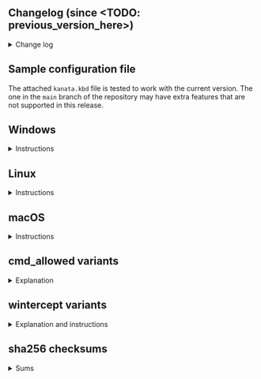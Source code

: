 ## Changelog (since <TODO: previous_version_here>)

<details>
<summary>Change log</summary>

- TODO: fill this out

</details>

## Sample configuration file

The attached `kanata.kbd` file is tested to work with the current version. The one in the `main` branch of the repository may have extra features that are not supported in this release.

## Windows

<details>
<summary>Instructions</summary>

Download `kanata.exe`. Optionally, download `kanata.kbd`. With the two files in the same directory, you can double-click the `exe` to start kanata. Kanata does not start a background process, so the window needs to stay open after startup. See [this discussion](https://github.com/jtroo/kanata/discussions/193) for tips to run kanata in the background.

You need to run `kanata.exe` via `cmd` or `powershell` to use a different configuration file:

`kanata.exe --cfg <cfg_file>`

</details>

## Linux

<details>
<summary>Instructions</summary>

Download `kanata`.

Run it in a terminal and point it to a valid configuration file. Kanata does not start a background process, so the window needs to stay open after startup. See [this discussion](https://github.com/jtroo/kanata/discussions/130) for how to set up kanata with systemd.
```
chmod +x kanata   # may be downloaded without executable permissions
sudo ./kanata --cfg <cfg_file>`
```

To avoid requiring `sudo`, [follow the instructions here](https://github.com/jtroo/kanata/wiki/Avoid-using-sudo-on-Linux).

</details>

## macOS

<details>
<summary>Instructions</summary>

**WARNING**: feature support on macOS [is limited](https://github.com/jtroo/kanata/blob/main/docs/platform-known-issues.adoc#macos).

First, install the [Karabiner VirtualHiDDevice Driver](https://github.com/pqrs-org/Karabiner-DriverKit-VirtualHIDDevice/blob/main/dist/Karabiner-DriverKit-VirtualHIDDevice-3.1.0.pkg).

To activate it:

```
/Applications/.Karabiner-VirtualHIDDevice-Manager.app/Contents/MacOS/Karabiner-VirtualHIDDevice-Manager activate
```

Download `kanata_macos`.

Run it in a terminal and point it to a valid configuration file. Kanata does not start a background process, so the window needs to stay open after startup.

```
chmod +x kanata_macos   # may be downloaded without executable permissions
sudo ./kanata_macos --cfg <cfg_file>`
```

</details>

## cmd_allowed variants

<details>
<summary>Explanation</summary>

The binaries with the name `cmd_allowed` are conditionally compiled with the `cmd` action enabled.

Using the regular binaries, there is no way to get the `cmd` action to work. This action is restricted behind conditional compilation because I consider the action to be a security risk that should be explicitly opted into and completely forbidden by default.

</details>

## wintercept variants

<details>
<summary>Explanation and instructions</summary>

### Warning: known issue

This issue in the Interception driver exists: https://github.com/oblitum/Interception/issues/25. This will affect you if you put your PC to sleep instead of shutting it down, or if you frequently plug/unplug USB devices.

### Description

These variants use the [Interception driver](http://www.oblita.com/interception) instead of Windows hooks. You will need to install the driver using the assets from the linked website or from the [copy in this repo](https://github.com/jtroo/kanata/tree/main/assets). The benefit of using this driver is that it is a lower-level mechanism than Windows hooks. This means `kanata` will work in more applications, including administrator-privileged apps.

### Steps to install the driver

- extract the `.zip`
- run a shell with administrator privilege
- run the script `"command line installer/install-interception.exe"`
- reboot

### Additional installation steps

The above steps are those recommended by the interception driver author. However, I have found that those steps work inconsistently and sometimes the dll stops being able to be loaded. I think it has something to do with being installed in the privileged location of `system32\drivers`.

To help with the dll issue, you can copy the following file in the zip archive to the directory that kanata starts from: `Interception\library\x64\interception.dll`.

E.g. if you start kanata from your `Documents` folder, put the file there:

```
C:\Users\my_user\Documents\
    kanata_wintercept.exe
    kanata.kbd
    interception.dll
```

</details>

## sha256 checksums

<details>
<summary>Sums</summary>

```
TODO: fill this out
```

</details>
